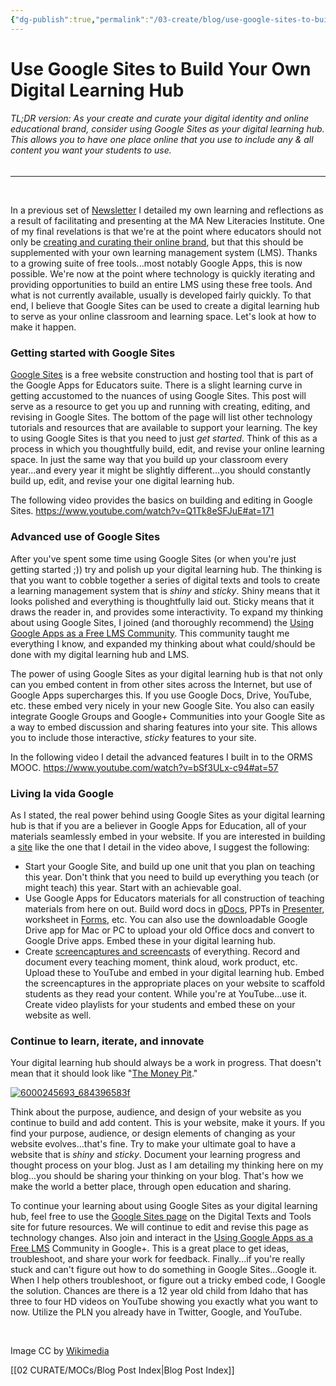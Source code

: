 ```yaml
---
{"dg-publish":true,"permalink":"/03-create/blog/use-google-sites-to-build-your-own-digital-learning-hub/","title":"Use Google Sites to Build Your Own Digital Learning Hub","tags":["gafe","google","google-apps"]}
---
```


# Use Google Sites to Build Your Own Digital Learning Hub

###### TL;DR version: As your create and curate your digital identity and online educational brand, consider using Google Sites as your digital learning hub. This allows you to have one place online that you use to include any & all content you want your students to use.

* * *

 

In a previous set of [Newsletter](http://wiobyrne.com/tag/newlit/) I detailed my own learning and reflections as a result of facilitating and presenting at the MA New Literacies Institute. One of my final revelations is that we're at the point where educators should not only be [creating and curating their online brand](http://wiobyrne.com/creating-and-curating-your-online-brand/), but that this should be supplemented with your own learning management system (LMS). Thanks to a growing suite of free tools...most notably Google Apps, this is now possible. We're now at the point where technology is quickly iterating and providing opportunities to build an entire LMS using these free tools. And what is not currently available, usually is developed fairly quickly. To that end, I believe that Google Sites can be used to create a digital learning hub to serve as your online classroom and learning space. Let's look at how to make it happen.

### Getting started with Google Sites

[Google Sites](https://sites.google.com/) is a free website construction and hosting tool that is part of the Google Apps for Educators suite. There is a slight learning curve in getting accustomed to the nuances of using Google Sites. This post will serve as a resource to get you up and running with creating, editing, and revising in Google Sites. The bottom of the page will list other technology tutorials and resources that are available to support your learning. The key to using Google Sites is that you need to just _get started_. Think of this as a process in which you thoughtfully build, edit, and revise your online learning space. In just the same way that you build up your classroom every year...and every year it might be slightly different...you should constantly build up, edit, and revise your one digital learning hub.

The following video provides the basics on building and editing in Google Sites. https://www.youtube.com/watch?v=Q1Tk8eSFJuE#at=171

### Advanced use of Google Sites

After you've spent some time using Google Sites (or when you're just getting started ;)) try and polish up your digital learning hub. The thinking is that you want to cobble together a series of digital texts and tools to create a learning management system that is _shiny_ and _sticky_. Shiny means that it looks polished and everything is thoughtfully laid out. Sticky means that it draws the reader in, and provides some interactivity. To expand my thinking about using Google Sites, I joined (and thoroughly recommend) the [Using Google Apps as a Free LMS Community](https://plus.google.com/u/0/communities/110147344160609001644). This community taught me everything I know, and expanded my thinking about what could/should be done with my digital learning hub and LMS.

The power of using Google Sites as your digital learning hub is that not only can you embed content in from other sites across the Internet, but use of Google Apps supercharges this. If you use Google Docs, Drive, YouTube, etc. these embed very nicely in your new Google Site. You also can easily integrate Google Groups and Google+ Communities into your Google Site as a way to embed discussion and sharing features into your site. This allows you to include those interactive, _sticky_ features to your site.

In the following video I detail the advanced features I built in to the ORMS MOOC. https://www.youtube.com/watch?v=bSf3ULx-c94#at=57

### Living la vida Google

As I stated, the real power behind using Google Sites as your digital learning hub is that if you are a believer in Google Apps for Education, all of your materials seamlessly embed in your website. If you are interested in building a [site](https://sites.google.com/site/ormsmodel/) like the one that I detail in the video above, I suggest the following:

- Start your Google Site, and build up one unit that you plan on teaching this year. Don't think that you need to build up everything you teach (or might teach) this year. Start with an achievable goal.
- Use Google Apps for Educators materials for all construction of teaching materials from here on out. Build word docs in [gDocs](https://sites.google.com/site/textsandtools/techtutorials/google-apps-for-educators/google-docs), PPTs in [Presenter](https://sites.google.com/site/textsandtools/techtutorials/google-apps-for-educators/google-presentation), worksheet in [Forms](https://sites.google.com/site/textsandtools/techtutorials/google-apps-for-educators/google-forms), etc. You can also use the downloadable Google Drive app for Mac or PC to upload your old Office docs and convert to Google Drive apps. Embed these in your digital learning hub.
- Create [screencaptures and screencasts](https://sites.google.com/site/textsandtools/techtutorials/screencasts) of everything. Record and document every teaching moment, think aloud, work product, etc. Upload these to YouTube and embed in your digital learning hub. Embed the screencaptures in the appropriate places on your website to scaffold students as they read your content. While you're at YouTube...use it. Create video playlists for your students and embed these on your website as well.

### Continue to learn, iterate, and innovate

Your digital learning hub should always be a work in progress. That doesn't mean that it should look like "[The Money Pit](http://www.imdb.com/title/tt0091541/)."

[![6000245693_684396583f](images/6000245693_684396583f-300x226.jpg)](http://wiobyrne.com/wp-content/uploads/2013/08/6000245693_684396583f.jpg)

Think about the purpose, audience, and design of your website as you continue to build and add content. This is your website, make it yours. If you find your purpose, audience, or design elements of changing as your website evolves...that's fine. Try to make your ultimate goal to have a website that is _shiny_ and _sticky_. Document your learning progress and thought process on your blog. Just as I am detailing my thinking here on my blog...you should be sharing your thinking on your blog. That's how we make the world a better place, through open education and sharing.

To continue your learning about using Google Sites as your digital learning hub, feel free to use the [Google Sites page](https://sites.google.com/site/textsandtools/techtutorials/google-sites) on the Digital Texts and Tools site for future resources. We will continue to edit and revise this page as technology changes. Also join and interact in the [Using Google Apps as a Free LMS](https://plus.google.com/communities/110147344160609001644?utm_source=chrome_ntp_icon&utm_medium=chrome_app&utm_campaign=chrome) Community in Google+. This is a great place to get ideas, troubleshoot, and share your work for feedback. Finally...if you're really stuck and can't figure out how to do something in Google Sites...Google it. When I help others troubleshoot, or figure out a tricky embed code, I Google the solution. Chances are there is a 12 year old child from Idaho that has three to four HD videos on YouTube showing you exactly what you want to now. Utilize the PLN you already have in Twitter, Google, and YouTube.

 

Image CC by [Wikimedia](http://commons.wikimedia.org/wiki/File:The_Hub_logo.png)

[[02 CURATE/MOCs/Blog Post Index\|Blog Post Index]]